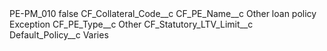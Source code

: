 <?xml version="1.0" encoding="UTF-8"?>
<CustomMetadata xmlns="http://soap.sforce.com/2006/04/metadata" xmlns:xsi="http://www.w3.org/2001/XMLSchema-instance" xmlns:xsd="http://www.w3.org/2001/XMLSchema">
    <label>PE-PM_010</label>
    <protected>false</protected>
    <values>
        <field>CF_Collateral_Code__c</field>
        <value xsi:nil="true"/>
    </values>
    <values>
        <field>CF_PE_Name__c</field>
        <value xsi:type="xsd:string">Other loan policy Exception</value>
    </values>
    <values>
        <field>CF_PE_Type__c</field>
        <value xsi:type="xsd:string">Other</value>
    </values>
    <values>
        <field>CF_Statutory_LTV_Limit__c</field>
        <value xsi:nil="true"/>
    </values>
    <values>
        <field>Default_Policy__c</field>
        <value xsi:type="xsd:string">Varies</value>
    </values>
</CustomMetadata>
